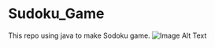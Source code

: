 # Sudoku_Game
This repo using java to make Sodoku game. 
![Image Alt Text]([images/your-image-file.png](https://media.canva.com/1/image-resize/1/200_162_100_PNG_F/czM6Ly9tZWRpYS1wcml2YXRlLmNhbnZhLmNvbS9ybThWcy9NQUZlWFpybThWcy8xL3AucG5n?osig=AAAAAAAAAAAAAAAAAAAAAHF35pY3a8MkCOJp6B_Yt7TkwsDnmQ6NE7LU32zn15cL&exp=1696540812&x-canva-quality=thumbnail&csig=AAAAAAAAAAAAAAAAAAAAAOYJ3UnwIRHd1Sb1gBBRVwk87QCeZEmwjxio79YglXZI)https://media.canva.com/1/image-resize/1/200_162_100_PNG_F/czM6Ly9tZWRpYS1wcml2YXRlLmNhbnZhLmNvbS9ybThWcy9NQUZlWFpybThWcy8xL3AucG5n?osig=AAAAAAAAAAAAAAAAAAAAAHF35pY3a8MkCOJp6B_Yt7TkwsDnmQ6NE7LU32zn15cL&exp=1696540812&x-canva-quality=thumbnail&csig=AAAAAAAAAAAAAAAAAAAAAOYJ3UnwIRHd1Sb1gBBRVwk87QCeZEmwjxio79YglXZI)
